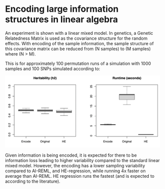 # Encoding large information structures in linear algebra

An experiment is shown with a linear mixed model. In genetics, a Genetic Relatedness Matrix is used as the covariance structure for the random effects. With encoding of the sample information, the sample structure of this covariance matrix can be reduced from (N samples) to (M samples) where (N > M).

This is for approximately 100 permutation runs of a simulation with 1000 samples and 100 SNPs simulated according to:


![alt text](https://raw.githubusercontent.com/AskExplain/encoding_information/alpha_test_v2022.2/mixed_model/figures/encoded_vs_original_mixed_model.png)


Given information is being encoded, it is expected for there to be information loss leading to higher variability compared to the standard linear mixed model. However, the encoding has a lower sampling variability compared to AI-REML, and HE-regression, while running 4x faster on average than AI-REML. HE regression runs the fastest (and is expected to according to the literature).


